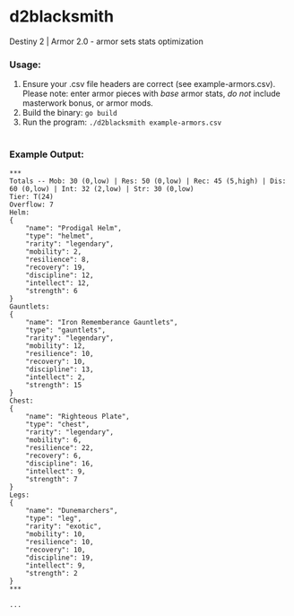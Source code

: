 # d2blacksmith
Destiny 2 | Armor 2.0  - armor sets stats optimization


### Usage:
1. Ensure your .csv file headers are correct (see example-armors.csv). Please
note: enter armor pieces with *_base_* armor stats, *_do not_* include masterwork bonus, or armor mods.
1. Build the binary: `go build`
1. Run the program: `./d2blacksmith example-armors.csv`
#

### Example Output:
```
***
Totals -- Mob: 30 (0,low) | Res: 50 (0,low) | Rec: 45 (5,high) | Dis: 60 (0,low) | Int: 32 (2,low) | Str: 30 (0,low)
Tier: T(24)
Overflow: 7
Helm:
{
	"name": "Prodigal Helm",
	"type": "helmet",
	"rarity": "legendary",
	"mobility": 2,
	"resilience": 8,
	"recovery": 19,
	"discipline": 12,
	"intellect": 12,
	"strength": 6
}
Gauntlets:
{
	"name": "Iron Rememberance Gauntlets",
	"type": "gauntlets",
	"rarity": "legendary",
	"mobility": 12,
	"resilience": 10,
	"recovery": 10,
	"discipline": 13,
	"intellect": 2,
	"strength": 15
}
Chest:
{
	"name": "Righteous Plate",
	"type": "chest",
	"rarity": "legendary",
	"mobility": 6,
	"resilience": 22,
	"recovery": 6,
	"discipline": 16,
	"intellect": 9,
	"strength": 7
}
Legs:
{
	"name": "Dunemarchers",
	"type": "leg",
	"rarity": "exotic",
	"mobility": 10,
	"resilience": 10,
	"recovery": 10,
	"discipline": 19,
	"intellect": 9,
	"strength": 2
}
***

...
```
